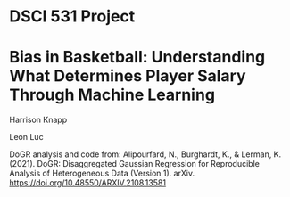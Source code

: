 # DSCI 531 Project
# Bias in Basketball: Understanding What Determines Player Salary Through Machine Learning

Harrison Knapp

Leon Luc

DoGR analysis and code from: Alipourfard, N., Burghardt, K., \& Lerman, K. (2021). DoGR: Disaggregated Gaussian Regression for Reproducible Analysis of Heterogeneous Data (Version 1). arXiv. https://doi.org/10.48550/ARXIV.2108.13581
